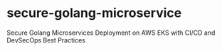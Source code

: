 # secure-golang-microservice
Secure Golang Microservices Deployment on AWS EKS with CI/CD and DevSecOps Best Practices
